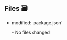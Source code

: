 ## Files 🗃

<ul>
  <li className="flex gap-2">
    <span>modified:</span>
    <LaunchEditor file="/Users/kentcdodds/code/epicweb-dev/kcdshop/packages/example/exercises/02-styling/01-02.problem/package.json">
      `package.json`
    </LaunchEditor>
  </li>
</ul>

<ul>- No files changed</ul>
